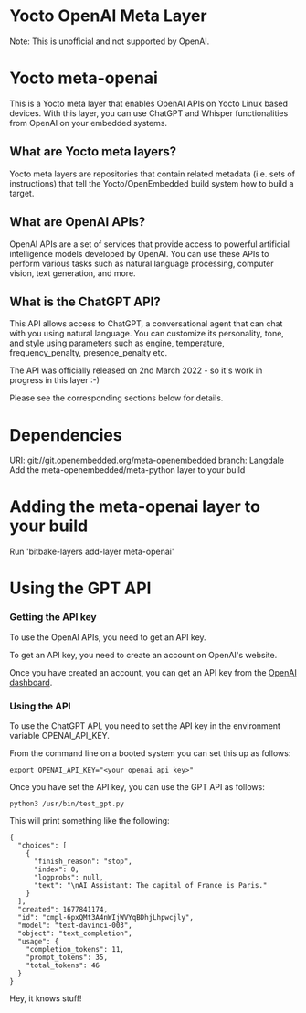 # Yocto OpenAI Meta Layer

Note: This is unofficial and not supported by OpenAI.

# Yocto meta-openai

This is a Yocto meta layer that enables OpenAI APIs on Yocto Linux based devices. 
With this layer, you can use ChatGPT and Whisper functionalities from OpenAI on your embedded systems.

## What are Yocto meta layers?

Yocto meta layers are repositories that contain related metadata (i.e. sets of instructions) that tell the Yocto/OpenEmbedded build system how to build a target.

## What are OpenAI APIs?

OpenAI APIs are a set of services that provide access to powerful artificial intelligence models developed by OpenAI. 
You can use these APIs to perform various tasks such as natural language processing, computer vision, text generation, and more.

## What is the ChatGPT API?

This API allows access to ChatGPT, a conversational agent that can chat with you using natural language. 
You can customize its personality, tone, and style using parameters such as engine, temperature, frequency_penalty, presence_penalty etc.

The API was officially released on 2nd March 2022 - so it's work in progress in this layer :-)

Please see the corresponding sections below for details.

# Dependencies

  URI: git://git.openembedded.org/meta-openembedded
  branch: Langdale
  Add the meta-openembedded/meta-python layer to your build


# Adding the meta-openai layer to your build

Run 'bitbake-layers add-layer meta-openai'

# Using the GPT API

### Getting the API key

To use the OpenAI APIs, you need to get an API key.

To get an API key, you need to create an account on OpenAI's website.

Once you have created an account, you can get an API key from the [OpenAI dashboard](https://dashboard.openai.com/).

### Using the API

To use the ChatGPT API, you need to set the API key in the environment variable OPENAI_API_KEY.

From the command line on a booted system you can set this up as follows:

```
export OPENAI_API_KEY="<your openai api key>"
```

Once you have set the API key, you can use the GPT API as follows:

```
python3 /usr/bin/test_gpt.py
```

This will print something like the following:

```
{
  "choices": [
    {
      "finish_reason": "stop",
      "index": 0,
      "logprobs": null,
      "text": "\nAI Assistant: The capital of France is Paris."
    }
  ],
  "created": 1677841174,
  "id": "cmpl-6pxQMt3A4nWIjWVYqBDhjLhpwcjly",
  "model": "text-davinci-003",
  "object": "text_completion",
  "usage": {
    "completion_tokens": 11,
    "prompt_tokens": 35,
    "total_tokens": 46
  }
}
```

Hey, it knows stuff!

